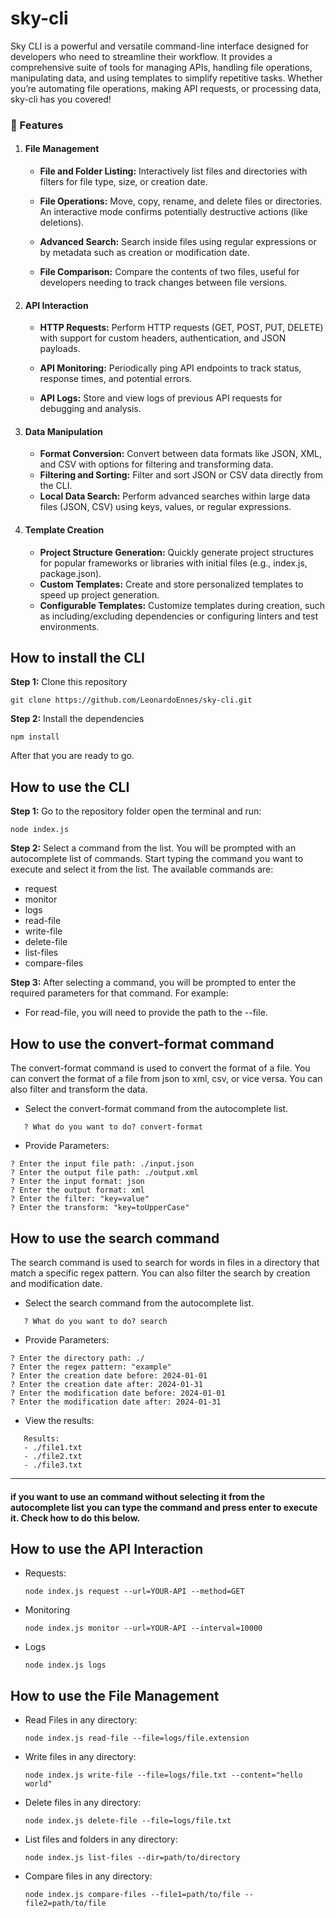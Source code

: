 # sky-cli
Sky CLI is a powerful and versatile command-line interface designed for developers who need to streamline their workflow. It provides a comprehensive suite of tools for managing APIs, handling file operations, manipulating data, and using templates to simplify repetitive tasks. Whether you’re automating file operations, making API requests, or processing data, sky-cli has you covered!

### 🚀 Features
1. #### File Management
    - **File and Folder Listing:** Interactively list files and directories with filters for file type, size, or creation date.

    - **File Operations:** Move, copy, rename, and delete files or directories. An interactive mode confirms potentially destructive actions (like deletions).

    - **Advanced Search:** Search inside files using regular expressions or by metadata such as creation or modification date.
    
    - **File Comparison:** Compare the contents of two files, useful for developers needing to track changes between file versions.

2. #### API Interaction
    - **HTTP Requests:** Perform HTTP requests (GET, POST, PUT, DELETE) with support for custom headers, authentication, and JSON payloads.

    - **API Monitoring:** Periodically ping API endpoints to track status, response times, and potential errors.

    - **API Logs:** Store and view logs of previous API requests for debugging and analysis.
3. #### Data Manipulation
    - **Format Conversion:** Convert between data formats like JSON, XML, and CSV with options for filtering and transforming data.
    - **Filtering and Sorting:** Filter and sort JSON or CSV data directly from the CLI.
    - **Local Data Search:** Perform advanced searches within large data files (JSON, CSV) using keys, values, or regular expressions.
4. #### Template Creation
    - **Project Structure Generation:** Quickly generate project structures for popular frameworks or libraries with initial files (e.g., index.js, package.json).
    - **Custom Templates:** Create and store personalized templates to speed up project generation.
    - **Configurable Templates:** Customize templates during creation, such as including/excluding dependencies or configuring linters and test environments.

## How to install the CLI
**Step 1:** Clone this repository
```
git clone https://github.com/LeonardoEnnes/sky-cli.git
```

**Step 2:** Install the dependencies
```
npm install
```

After that you are ready to go.

## How to use the CLI

**Step 1:** Go to the repository folder open the terminal and run:
```
node index.js
```

**Step 2:** Select a command from the list. You will be prompted with an autocomplete list of commands. Start typing the command you want to execute and select it from the list. The available commands are:
- request
- monitor
- logs
- read-file
- write-file
- delete-file
- list-files
- compare-files

**Step 3:** After selecting a command, you will be prompted to enter the required parameters for that command. For example:
- For read-file, you will need to provide the path to the --file.

## How to use the convert-format command
The convert-format command is used to convert the format of a file. You can convert the format of a file from json to xml, csv, or vice versa. You can also filter and transform the data.

- Select the convert-format command from the autocomplete list.
```
   ? What do you want to do? convert-format
``` 

- Provide Parameters:
```
? Enter the input file path: ./input.json
? Enter the output file path: ./output.xml
? Enter the input format: json
? Enter the output format: xml
? Enter the filter: "key=value"
? Enter the transform: "key=toUpperCase"
```

 ## How to use the search command
 The search command is used to search for words in files in a directory that match a specific regex pattern. You can also filter the search by creation and modification date.

- Select the search command from the autocomplete list.
```
   ? What do you want to do? search
``` 

- Provide Parameters:
```
? Enter the directory path: ./
? Enter the regex pattern: "example"
? Enter the creation date before: 2024-01-01
? Enter the creation date after: 2024-01-31
? Enter the modification date before: 2024-01-01
? Enter the modification date after: 2024-01-31
```

- View the results:
```
   Results:
   - ./file1.txt
   - ./file2.txt
   - ./file3.txt
``` 

----
####  **if you want to use an command without selecting it from the autocomplete list you can type the command and press enter to execute it. Check how to do this below.**

## How to use the API Interaction

- Requests: 
    ```
    node index.js request --url=YOUR-API --method=GET
    ```

- Monitoring
    ```
    node index.js monitor --url=YOUR-API --interval=10000
    ```

- Logs
    ```
    node index.js logs
    ```

## How to use the File Management

- Read Files in any directory: 

    ```
    node index.js read-file --file=logs/file.extension
    ```

- Write files in any directory:

    ```
    node index.js write-file --file=logs/file.txt --content="hello world"
    ```

- Delete files in any directory:

    ```
    node index.js delete-file --file=logs/file.txt
    ```

- List files and folders in any directory:

    ```
    node index.js list-files --dir=path/to/directory
    ```
- Compare files in any directory:

    ```
    node index.js compare-files --file1=path/to/file --file2=path/to/file 
    ```